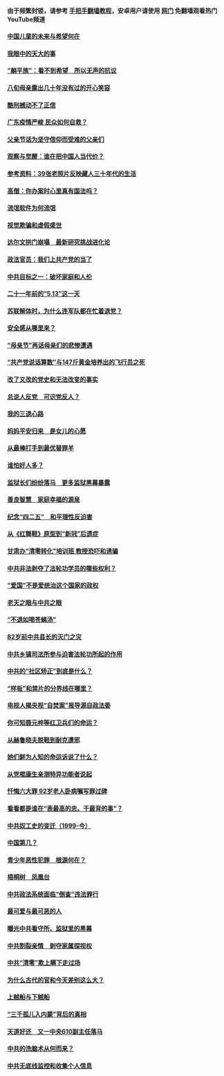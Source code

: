 #### 由于频繁封锁，请参考 [手把手翻墙教程](https://github.com/gfw-breaker/guides/wiki/)，安卓用户请使用 [网门](https://github.com/gfw-breaker/nogfw/blob/master/dl.md?t=07070200) 免翻墙观看热门YouTube频道 

#### [中国儿童的未来与希望何在](../pages/19/427680.md?t=07070200) 

#### [我眼中的天大的事](../pages/19/427619.md?t=07070200) 

#### [“躺平族”：看不到希望　所以无声的抗议](../pages/19/427464.md?t=07070200) 

#### [八旬母亲露出几十年没有过的开心笑容](../pages/19/427429.md?t=07070200) 

#### [酷刑撼动不了正信](../pages/19/427414.md?t=07070200) 

#### [广东疫情严峻 民众如何自救？](../pages/19/427311.md?t=07070200) 

#### [父亲节话为坚守信仰而受难的父亲们](../pages/19/427033.md?t=07070200) 

#### [观察与觉醒：谁在把中国人当代价？](../pages/19/426987.md?t=07070200) 

#### [参考资料：39张老照片反映藏人三十年代的生活](../pages/19/426471.md?t=07070200) 

#### [高僧：你办案时心里真有国法吗？](../pages/19/426530.md?t=07070200) 

#### [流氓软件为何流氓](../pages/19/426531.md?t=07070200) 

#### [视觉欺骗和虚假盛世](../pages/19/426443.md?t=07070200) 

#### [达尔文拱门崩塌　最新研究挑战进化论](../pages/19/426009.md?t=07070200) 

#### [政法官员：我们上共产党的当了](../pages/19/425351.md?t=07070200) 

#### [中共目标之一：破坏家庭和人伦](../pages/19/424454.md?t=07070200) 

#### [二十一年前的“5.13”这一天](../pages/19/424814.md?t=07070200) 

#### [苏联解体时，为什么连军队都在忙着退党？](../pages/19/424335.md?t=07070200) 

#### [安全感从哪里来？](../pages/19/424336.md?t=07070200) 

#### [“母亲节”再话母亲们的悲惨遭遇](../pages/19/424234.md?t=07070200) 

#### [“共产党说话算数”与147斤黄金培养出的飞行员之死](../pages/19/424115.md?t=07070200) 

#### [改了又改的党史和无法改变的事实](../pages/19/424037.md?t=07070200) 

#### [总说人反党　可识党反人？](../pages/19/423820.md?t=07070200) 

#### [我的三退心路](../pages/19/423876.md?t=07070200) 

#### [妈妈平安归来　是女儿的心愿](../pages/19/423947.md?t=07070200) 

#### [从最棒打手到最优替罪羊](../pages/19/423819.md?t=07070200) 

#### [谁怕好人多？](../pages/19/423774.md?t=07070200) 

#### [监狱长们纷纷落马　更多监狱黑幕暴露](../pages/19/423787.md?t=07070200) 

#### [善良智慧　家庭幸福的源泉](../pages/19/423632.md?t=07070200) 

#### [纪念“四二五”　和平理性反迫害](../pages/19/423660.md?t=07070200) 

#### [从《红舞鞋》原型到“新冠”后遗症](../pages/19/423509.md?t=07070200) 

#### [甘肃办“清零转化”培训班 教授恐吓和诱骗](../pages/19/423498.md?t=07070200) 

#### [中共非法剥夺了法轮功学员的哪些权利？](../pages/19/423392.md?t=07070200) 

#### [“爱国”不是爱统治这个国家的政权](../pages/19/423029.md?t=07070200) 

#### [老天之眼与中共之眼](../pages/19/423378.md?t=07070200) 

#### [“不退如喝苍蝇汤”](../pages/19/423287.md?t=07070200) 

#### [82岁前中共县长的灭门之灾](../pages/19/423055.md?t=07070200) 

#### [中共乡镇司法所参与迫害法轮功所起的作用](../pages/19/423064.md?t=07070200) 

#### [中共的“社区矫正”到底是什么？](../pages/19/422870.md?t=07070200) 

#### [“样板”和禁片的分界线在哪里？](../pages/19/422704.md?t=07070200) 

#### [电视人揭央视“自焚案”报导源自政法委](../pages/19/422770.md?t=07070200) 

#### [你可知聂元梓等红卫兵们的命运？](../pages/19/422848.md?t=07070200) 

#### [从赫鲁晓夫脱鞋到耐克遭邪](../pages/19/422826.md?t=07070200) 

#### [她们鲜为人知的命运诉说了什么？](../pages/19/422754.md?t=07070200) 

#### [从党棍康生亲测特异功能者说起](../pages/19/422657.md?t=07070200) 

#### [忏悔六大罪 92岁老人卧病嘱写罪过碑](../pages/19/422750.md?t=07070200) 

#### [看看都是谁在“表最高的忠、干最背的事”？](../pages/19/422703.md?t=07070200) 

#### [中共奴工史的变迁（1999-今）](../pages/19/422656.md?t=07070200) 

#### [中国第几？](../pages/19/422496.md?t=07070200) 

#### [青少年恶性犯罪　根源何在？](../pages/19/422449.md?t=07070200) 

#### [梧桐树　凤凰台](../pages/19/422442.md?t=07070200) 

#### [中共政法系统面临“倒查”违法罪行](../pages/19/422497.md?t=07070200) 

#### [最可爱与最可恶的人](../pages/19/422448.md?t=07070200) 

#### [曝光中共看守所、监狱里的黑幕](../pages/19/422390.md?t=07070200) 

#### [中共割裂亲情　剥夺家属探视权](../pages/19/422364.md?t=07070200) 

#### [中共“清零”欺上瞒下走过场](../pages/19/422306.md?t=07070200) 

#### [为什么古代的官和今天差别这么大？](../pages/19/422228.md?t=07070200) 

#### [上贼船与下贼船](../pages/19/422276.md?t=07070200) 

#### [“三千孤儿入内蒙”背后的真相](../pages/19/422229.md?t=07070200) 

#### [天道好还　又一中央610副主任落马](../pages/19/422155.md?t=07070200) 

#### [中共的洗脑术从何而来？](../pages/19/422154.md?t=07070200) 

#### [中共无底线监控和收集个人信息](../pages/19/422039.md?t=07070200) 

